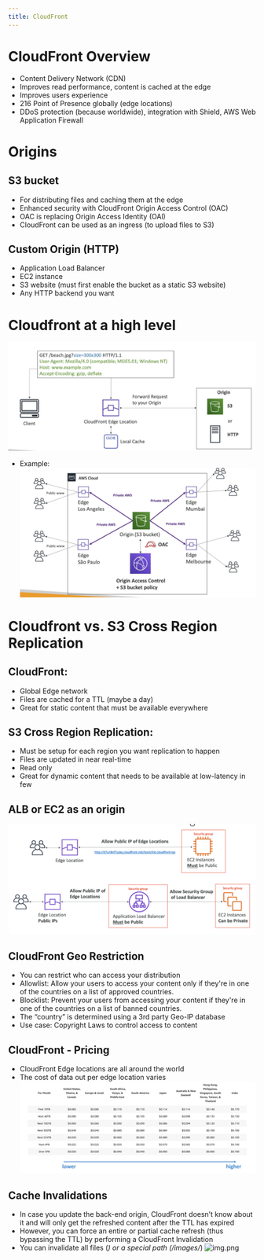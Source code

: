 ```yaml
---
title: CloudFront
---
```

# CloudFront Overview
- Content Delivery Network (CDN)
- Improves read performance, content is cached at the edge
- Improves users experience
- 216 Point of Presence globally (edge locations)
- DDoS protection (because worldwide), integration with Shield, AWS Web Application Firewall

# Origins
## S3 bucket
- For distributing files and caching them at the edge
- Enhanced security with CloudFront Origin Access Control (OAC)
- OAC is replacing Origin Access Identity (OAl)
- CloudFront can be used as an ingress (to upload files to S3)
## Custom Origin (HTTP)
- Application Load Balancer
- EC2 instance
- S3 website (must first enable the bucket as a static S3 website)
- Any HTTP backend you want

# Cloudfront at a high level
![CloudFront](./Cloudfront-high-level.png)
- Example:
![CloudFront](./Cloudfront-example.png)

# Cloudfront vs. S3 Cross Region Replication
## CloudFront:
- Global Edge network
- Files are cached for a TTL (maybe a day)
- Great for static content that must be available everywhere
## S3 Cross Region Replication:
- Must be setup for each region you want replication to happen
- Files are updated in near real-time
- Read only
- Great for dynamic content that needs to be available at low-latency in few
## ALB or EC2 as an origin
![img.png](ALB-EC2.png)

## CloudFront Geo Restriction
- You can restrict who can access your distribution
- Allowlist: Allow your users to access your content only if they're in one of the countries on a list of approved countries.
- Blocklist: Prevent your users from accessing your content if they're in one of the countries on a list of banned countries.
- The “country” is determined using a 3rd party Geo-IP database
- Use case: Copyright Laws to control access to content

## CloudFront - Pricing
- CloudFront Edge locations are all around the world
- The cost of data out per edge location varies
![img.png](cloudfront-pricing.png)

## Cache Invalidations
- In case you update the back-end origin, CloudFront doesn’t know about it and will only get the refreshed content after the TTL has expired
- However, you can force an entire or partial cache refresh (thus bypassing the TTL) by performing a CloudFront Invalidation
- You can invalidate all files (*) or a special path (/images/*)
![img.png](cache\-invalidation.png)